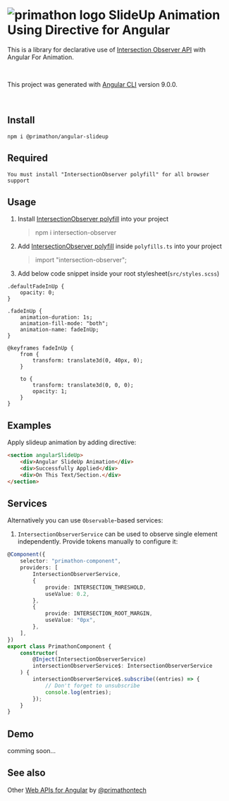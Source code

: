 # ![primathon logo](https://primathon.in/assets/img/logo-primathon.png) SlideUp Animation Using Directive for Angular

This is a library for declarative use of
[Intersection Observer API](https://developer.mozilla.org/en-US/docs/Web/API/Intersection_Observer_API)
with Angular For Animation.

<br/>

This project was generated with [Angular CLI](https://github.com/angular/angular-cli) version 9.0.0.

<br/>

## Install

```
npm i @primathon/angular-slideup
```

## Required

```
You must install "IntersectionObserver polyfill" for all browser support
```

## Usage

1. Install [IntersectionObserver polyfill](https://www.npmjs.com/package/intersection-observer) into your project

    > npm i intersection-observer

1. Add [IntersectionObserver polyfill](https://www.npmjs.com/package/intersection-observer) inside `polyfills.ts` into your project

    > import "intersection-observer";

1. Add below code snippet inside your root stylesheet(`src/styles.scss`)

```
.defaultFadeInUp {
    opacity: 0;
}

.fadeInUp {
    animation-duration: 1s;
    animation-fill-mode: "both";
    animation-name: fadeInUp;
}

@keyframes fadeInUp {
    from {
        transform: translate3d(0, 40px, 0);
    }

    to {
        transform: translate3d(0, 0, 0);
        opacity: 1;
    }
}
```

## Examples

Apply slideup animation by adding directive:

```html
<section angularSlideUp>
    <div>Angular SlideUp Animation</div>
    <div>Successfully Applied</div>
    <div>On This Text/Section.</div>
</section>
```

## Services

Alternatively you can use `Observable`-based services:

1. `IntersectionObserverService` can be used to observe single element independently. Provide tokens manually to configure it:

```typescript
@Component({
    selector: "primathon-component",
    providers: [
        IntersectionObserverService,
        {
            provide: INTERSECTION_THRESHOLD,
            useValue: 0.2,
        },
        {
            provide: INTERSECTION_ROOT_MARGIN,
            useValue: "0px",
        },
    ],
})
export class PrimathonComponent {
    constructor(
        @Inject(IntersectionObserverService)
        intersectionObserverService$: IntersectionObserverService
    ) {
        intersectionObserverService$.subscribe((entries) => {
            // Don't forget to unsubscribe
            console.log(entries);
        });
    }
}
```

## Demo

comming soon...

## See also

Other [Web APIs for Angular](https://primathontech.github.io/) by [@primathontech](https://github.com/primathontech)
